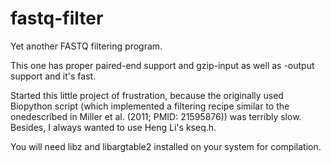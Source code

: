 fastq-filter
============

Yet another FASTQ filtering program.

This one has proper paired-end support and gzip-input as well as
-output support and it's fast.

Started this little project of frustration, because the originally
used Biopython script (which implemented a filtering recipe similar to
the onedescribed in Miller et al. (2011; PMID: 21595876)) was terribly
slow. Besides, I always wanted to use Heng Li's kseq.h.

You will need libz and libargtable2 installed on your system for
compilation.
